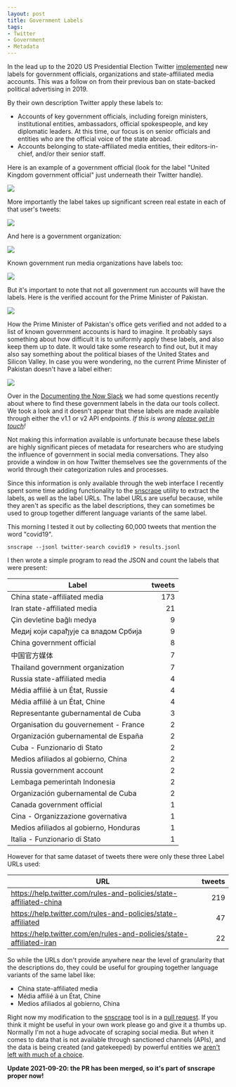 ```yaml
---
layout: post
title: Government Labels
tags:
- Twitter
- Government
- Metadata
---
```


In the lead up to the 2020 US Presidential Election Twitter [implemented] new
labels for government officials, organizations and state-affiliated media
accounts. This was a follow on from their previous ban on state-backed
political advertising in 2019.

By their own description Twitter apply these labels to:

* Accounts of key government officials, including foreign ministers,
  institutional entities, ambassadors, official spokespeople, and key
  diplomatic leaders. At this time, our focus is on senior officials and
  entities who are the official voice of the state abroad.
* Accounts belonging to state-affiliated media entities, their
  editors-in-chief, and/or their senior staff.

Here is an example of a government official (look for the label "United Kingdom
government official" just underneath their Twitter handle).

<a href="https://twitter.com/BorisJohnson"><img src="/images/twitter-borisjohnson.png"></a>

More importantly the label takes up significant screen real estate in each of
that user's tweets:

<a href="https://twitter.com/BorisJohnson"><img src="/images/twitter-borisjohnson-tweet.png"></a>

And here is a government organization:

<a href="https://twitter.com/KremlinRussia_E"><img src="/images/twitter-kremlinrussia_e.png"></a>

Known government run media organizations have labels too:

<a href="https://twitter.com/rt_com"><img src="/images/twitter-rt_com.png"></a>

But it's important to note that not all government run accounts will have the
labels. Here is the verified account for the Prime Minister of Pakistan.

<a href="https://twitter.com/PakPMO"><img src="/images/twitter-pakpmo.png"></a>

How the Prime Minister of Pakistan's office gets verified and not added to
a list of known government accounts is hard to imagine. It probably says
something about how difficult it is to uniformly apply these labels, and also
keep them up to date. It would take some research to find out, but it may also
say something about the political biases of the United States and Silicon
Valley. In case you were wondering, no the current Prime Minister of Pakistan
doesn't have a label either:

<a href="https://twitter.com/ImranKhanPTI"><img src="/images/twitter-imrankhanpti.png"></a>

Over in the [Documenting the Now Slack] we had some questions recently about
where to find these government labels in the data our tools collect. We took
a look and it doesn't appear that these labels are made available through
either the v1.1 or v2 API endpoints. *If this is wrong [please get in
touch](mailto:info@docnow.io)!*

Not making this information available is unfortunate because these labels are
highly significant pieces of metadata for researchers who are studying the
influence of government in social media conversations. They also provide
a window in on how Twitter themselves see the governments of the world through
their categorization rules and processes.

Since this information is only available through the web interface I recently
spent some time adding functionality to the [snscrape] utility to extract the
labels, as well as the label URLs. The label URLs are useful because, while
they aren't as specific as the label descriptions, they can sometimes be used
to group together different language variants of the same label.

This morning I tested it out by collecting 60,000 tweets that mention the word
"covid19".

    snscrape --jsonl twitter-search covid19 > results.jsonl

I then wrote a simple program to read the JSON and count the labels that were present:

| Label                        | tweets |
| ---------------------------- | ---:|
| China state-affiliated media | 173 |
| Iran state-affiliated media | 21 |
| Çin devletine bağlı medya | 9 |
| Медиј који сарађује са владом Србија | 9 |
| China government official | 8 |
| 中国官方媒体 | 7 |
| Thailand government organization | 7 |
| Russia state-affiliated media | 4 |
| Média affilié à un État, Russie | 4 |
| Média affilié à un État, Chine | 4 |
| Representante gubernamental de Cuba | 3 |
| Organisation du gouvernement - France | 2 |
| Organización gubernamental de España | 2 |
| Cuba - Funzionario di Stato | 2 |
| Medios afiliados al gobierno, China | 2 |
| Russia government account | 2 |
| Lembaga pemerintah Indonesia | 2 |
| Organización gubernamental de Cuba | 2 |
| Canada government official | 1 |
| Cina - Organizzazione governativa | 1 |
| Medios afiliados al gobierno, Honduras | 1 |
| Italia - Funzionario di Stato | 1 |

However for that same dataset of tweets there were only these three Label URLs used:

| URL | tweets |
| --- | ------:|
| https://help.twitter.com/rules-and-policies/state-affiliated-china | 219 |
| https://help.twitter.com/rules-and-policies/state-affiliated | 47 |
| https://help.twitter.com/en/rules-and-policies/state-affiliated-iran | 22 |

So while the URLs don't provide anywhere near the level of granularity that the
descriptions do, they could be useful for grouping together language variants
of the same label like:

* China state-affiliated media 
* Média affilié à un État, Chine
* Medios afiliados al gobierno, China

Right now my modification to the [snscrape] tool is in a [pull request]. If you
think it might be useful in your own work please go and give it a thumbs up.
Normally I'm not a huge advocate of scraping social media. But when it comes to
data that is not available through sanctioned channels (APIs), and the data is
being created (and gatekeeped) by powerful entities we [aren't left with
much of a choice].

**Update 2021-09-20: the PR has been merged, so it's part of snscrape proper
now!**

[implemented]: https://blog.twitter.com/en_us/topics/product/2020/new-labels-for-government-and-state-affiliated-media-accounts
[snscrape]: https://github.com/JustAnotherArchivist
[pull request]: https://github.com/JustAnotherArchivist/snscrape/pull/280
[aren't left with much of a choice]: https://inkdroid.org/2021/05/17/apicalypse-notes/
[Documenting the Now Slack]: https://bit.ly/docnow-slack
